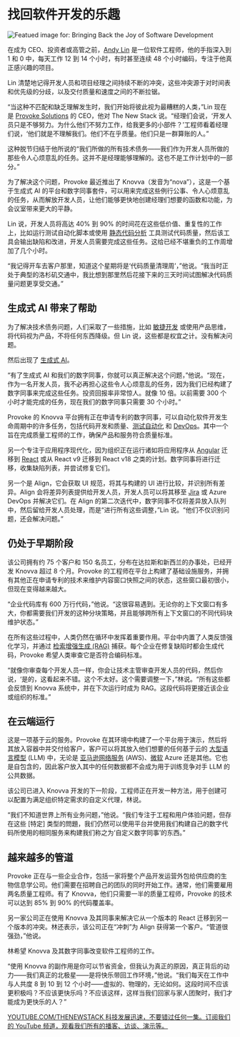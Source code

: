 # 找回软件开发的乐趣

![Featued image for: Bringing Back the Joy of Software Development](https://cdn.thenewstack.io/media/2024/08/90353c94-priscilla-du-preez-xkkcui44im0-unsplash-1024x683.jpg)

在成为 CEO、投资者或高管之前，[Andy Lin](https://www.linkedin.com/in/andylin888/) 是一位软件工程师，他的手指深入到 1 和 0 中，每天工作 12 到 14 个小时，有时甚至连续 48 个小时编码，专注于他真正感兴趣的项目。

Lin 清楚地记得开发人员和项目经理之间持续不断的冲突，这些冲突源于对时间表和优先级的分歧，以及交付质量和速度之间的不断拉锯。

“当这种不匹配和缺乏理解发生时，我们开始将彼此视为最糟糕的人类，”Lin 现在是 [Provoke Solutions](https://provokesolutions.com/) 的 CEO，他对 The New Stack 说。“经理们会说，‘开发人员只是不够努力。为什么他们不努力工作，给我更多的小部件？’工程师看着经理们说，‘他们就是不理解我们。他们不在乎质量。他们只是一群算账的人。”

这种脱节归结于他所说的“我们所做的所有技术债务——我们作为开发人员所做的那些令人心烦意乱的任务。这并不是经理能够理解的。这也不是工作计划中的一部分。”

为了解决这个问题，Provoke 最近推出了 Knovva（发音为“nova”），这是一个基于生成式 AI 的平台和数字同事套件，可以用来完成这些例行公事、令人心烦意乱的任务，从而解放开发人员，让他们能够更快地创建经理们想要的函数和功能，为会议室带来更大的平静。

Lin 说，开发人员将高达 40% 到 90% 的时间花在这些低价值、重复性的工作上，比如运行测试自动化脚本或使用 [静态代码分析](https://thenewstack.io/how-static-analysis-can-save-your-software/) 工具测试代码质量，然后该工具会输出缺陷和改进，开发人员需要完成这些任务。这给已经不堪重负的工作周增加了几个小时。

“我记得开车去客户那里，知道这个星期将是‘代码质量清理周’，”他说。“我当时正处于典型的洛杉矶交通中，我比想到那里然后花接下来的三天时间试图解决代码质量问题更享受交通。”

## 生成式 AI 带来了帮助

为了解决技术债务问题，人们采取了一些措施，比如 [敏捷开发](https://thenewstack.io/heres-what-a-software-architect-does-in-an-agile-team/) 或使用产品思维，将代码视为产品，不将任何东西降级。但 Lin 说，这些都是权宜之计。没有解决问题。

然后出现了 [生成式 AI](https://thenewstack.io/generative-ai-tools-for-infrastructure-as-code/)。

“有了生成式 AI 和我们的数字同事，你就可以真正解决这个问题，”他说。“现在，作为一名开发人员，我不必再担心这些令人心烦意乱的任务，因为我们已经构建了数字同事来完成这些任务。投资回报率非常惊人。就像 10 倍。以前需要 300 个小时才能完成的任务，现在我们的数字同事只需要 30 个小时。”

Provoke 的 Knovva 平台拥有正在申请专利的数字同事，可以自动化软件开发生命周期中的许多任务，包括代码开发和质量、[测试自动化](https://thenewstack.io/test-automation-tools-unite/) 和 [DevOps](https://thenewstack.io/devops/)。其中一个旨在完成质量工程师的工作，确保产品和服务符合质量标准。

另一个专注于应用程序现代化，因为组织正在运行诸如将应用程序从 [Angular](https://thenewstack.io/google-angular-lead-sees-convergence-in-javascript-frameworks/) 迁移到 [React](https://thenewstack.io/meta-releases-open-source-react-compiler/) 或从 React v9 迁移到 React v18 之类的计划。数字同事将进行迁移，收集缺陷列表，并尝试修复它们。

另一个是 Align，它会获取 UI 规范，将其与构建的 UI 进行比较，并识别所有差异。Align 会将差异列表提供给开发人员，开发人员可以将其移至 [Jira](https://thenewstack.io/anti-agile-project-tracker-linear-the-latest-to-take-on-jira/) 或 Azure DevOps 并解决它们。在 Align 的第二次迭代中，数字同事不仅将差异放入队列中，然后留给开发人员处理，而是“进行所有这些调整，”Lin 说。“他们不仅识别问题，还会解决问题。”

## 仍处于早期阶段
该公司拥有约 75 个客户和 150 名员工，分布在达拉斯和新西兰的办事处，已经开发 Knovva 超过 8 个月。Provoke 的工程师在平台上构建了基础设施服务，并拥有其他正在申请专利的技术来维护内容窗口快照之间的状态，这些窗口最初很小，但现在变得越来越大。

“企业代码库有 600 万行代码，”他说。“这很容易遇到。无论你的上下文窗口有多大，你都需要我们开发的这种分块策略，并且能够跨所有上下文窗口的不同代码块维护状态。”

在所有这些过程中，人类仍然在循环中发挥着重要作用。平台中内置了人类反馈强化学习，并通过 [检索增强生成 (RAG)](https://thenewstack.io/retrieval-augmented-generation-for-llms/) 捕获。每个企业在修复缺陷时都会生成代码，Provoke 希望人类审查它是否符合编码标准。

“就像你审查每个开发人员一样，你会让技术主管审查开发人员的代码，然后你说，‘是的，这看起来不错。这个不太好。这个需要调整一下，”林说。“所有这些都会反馈到 Knovva 系统中，并在下次运行时成为 RAG。这段代码将更接近该企业或组织的标准。”

## 在云端运行
这是一项基于云的服务。Provoke 在其环境中构建了一个平台用于演示，然后将其放入容器中并交付给客户，客户可以将其放入他们想要的任何基于云的 [大型语言模型](https://thenewstack.io/why-large-language-models-wont-replace-human-coders/) (LLM) 中，无论是 [亚马逊网络服务](https://aws.amazon.com/?utm_content=inline+mention) (AWS)、[微软](https://news.microsoft.com/?utm_content=inline+mention) Azure 还是其他。它也是自包含的，因此客户放入其中的任何数据都不会成为用于训练竞争对手 LLM 的公共数据。

该公司已进入 Knovva 开发的下一阶段，工程师正在开发一种方法，用于创建可以配置为满足组织特定需求的自定义代理，林说。

“我们不知道世界上所有业务问题，”他说。“我们专注于工程和用户体验问题，但存在这些 [特定] 类型的問題，我们仍然可以使用平台并使用我们构建自己的数字代码所使用的相同服务来构建我们称之为‘自定义数字同事’的东西。”

## 越来越多的管道
Provoke 正在与一些企业合作，包括一家将整个产品开发运营外包给供应商的生物信息学公司。他们需要在招聘自己的团队的同时开始工作。通常，他们需要雇用两名质量工程师。有了 Knovva，他们只需要一半的质量工程师，Provoke 的技术可以达到 85% 到 90% 的代码覆盖率。

另一家公司正在使用 Knovva 及其同事来解决它从一个版本的 React 迁移到另一个版本的冲突。林还表示，该公司正在“冲刺”为 Align 获得第一个客户。“管道很强劲，”他说。

林希望 Knovva 及其数字同事改变软件工程师的工作。

“使用 Knovva 的副作用是你可以节省资金，但我认为真正的原因，真正背后的动力——我们真正的北极星——是将快乐带回工作环境，”他说。“我们每天在工作中与人共度 8 到 10 到 12 个小时——虚拟的、物理的，无论如何。这段时间不应该更积极吗？不应该更快乐吗？不应该这样，这样当我们回家与家人团聚时，我们才能成为更快乐的人？”

[
YOUTUBE.COM/THENEWSTACK
科技发展迅速，不要错过任何一集。订阅我们的 YouTube
频道，观看我们所有的播客、访谈、演示等。
](https://youtube.com/thenewstack?sub_confirmation=1)